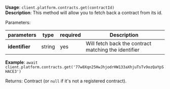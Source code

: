 **Usage**: `client.platform.contracts.get(contractId)`    
**Description**: This method will allow you to fetch back a contract from its id. 

Parameters: 

| parameters        | type    | required            | Description                                                       |  
|-------------------|---------|------------------	| -----------------------------------------------------------------	|
| **identifier**    | string  | yes                 | Will fetch back the contract matching the identifier              |

**Example**: `await client.platform.contracts.get('77w8Xqn25HwJhjodrHW133aXhjuTsTv9ozQaYpSHACE3')`

Returns: Contract (or `null` if it's not a registered contract).
